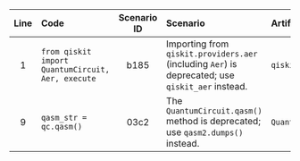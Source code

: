 | Line | Code | Scenario ID | Scenario | Artifact | Refactoring |
| :--: | :--- | :---------: | :------- | :------- | :---------- |
| 1 | `from qiskit import QuantumCircuit, Aer, execute` | b185 | Importing from `qiskit.providers.aer` (including `Aer`) is deprecated; use `qiskit_aer` instead. | `qiskit.Aer` | `from qiskit import QuantumCircuit, execute`<br>`from qiskit_aer import Aer` |
| 9 | `qasm_str = qc.qasm()` | 03c2 | The `QuantumCircuit.qasm()` method is deprecated; use `qasm2.dumps()` instead. | `QuantumCircuit.qasm()` | `qasm_str = qasm.dumps(qc)` |